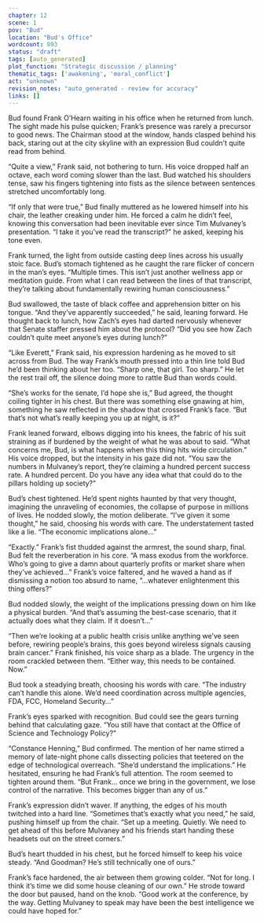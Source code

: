 ```yaml
---
chapter: 12
scene: 1
pov: "Bud"
location: "Bud's Office"
wordcount: 893
status: "draft"
tags: [auto_generated]
plot_function: "Strategic discussion / planning"
thematic_tags: ['awakening', 'moral_conflict']
act: "unknown"
revision_notes: "auto_generated - review for accuracy"
links: []
---
```


Bud found Frank O’Hearn waiting in his office when he returned from lunch. The sight made his pulse quicken; Frank’s presence was rarely a precursor to good news. The Chairman stood at the window, hands clasped behind his back, staring out at the city skyline with an expression Bud couldn’t quite read from behind. 

“Quite a view,” Frank said, not bothering to turn. His voice dropped half an octave, each word coming slower than the last. Bud watched his shoulders tense, saw his fingers tightening into fists as the silence between sentences stretched uncomfortably long. 

“If only that were true,” Bud finally muttered as he lowered himself into his chair, the leather creaking under him. He forced a calm he didn’t feel, knowing this conversation had been inevitable ever since Tim Mulvaney’s presentation. “I take it you’ve read the transcript?” he asked, keeping his tone even. 

Frank turned, the light from outside casting deep lines across his usually stoic face. Bud’s stomach tightened as he caught the rare flicker of concern in the man’s eyes. “Multiple times. This isn’t just another wellness app or meditation guide. From what I can read between the lines of that transcript, they’re talking about fundamentally rewiring human consciousness.” 

Bud swallowed, the taste of black coffee and apprehension bitter on his tongue. “And they’ve apparently succeeded,” he said, leaning forward. He thought back to lunch, how Zach’s eyes had darted nervously whenever that Senate staffer pressed him about the protocol? “Did you see how Zach couldn’t quite meet anyone’s eyes during lunch?” 

“Like Everett,” Frank said, his expression hardening as he moved to sit across from Bud. The way Frank’s mouth pressed into a thin line told Bud he’d been thinking about her too. “Sharp one, that girl. Too sharp.” He let the rest trail off, the silence doing more to rattle Bud than words could. 

“She’s works for the senate, I’d hope she is,” Bud agreed, the thought coiling tighter in his chest. But there was something else gnawing at him, something he saw reflected in the shadow that crossed Frank’s face. “But that’s not what’s really keeping you up at night, is it?” 

Frank leaned forward, elbows digging into his knees, the fabric of his suit straining as if burdened by the weight of what he was about to said. “What concerns me, Bud, is what happens when this thing hits wide circulation.” His voice dropped, but the intensity in his gaze did not. “You saw the numbers in Mulvaney’s report, they’re claiming a hundred percent success rate. A hundred percent. Do you have any idea what that could do to the pillars holding up society?” 

Bud’s chest tightened. He’d spent nights haunted by that very thought, imagining the unraveling of economies, the collapse of purpose in millions of lives. He nodded slowly, the motion deliberate. “I’ve given it some thought,” he said, choosing his words with care. The understatement tasted like a lie. “The economic implications alone…” 

“Exactly.” Frank’s fist thudded against the armrest, the sound sharp, final. Bud felt the reverberation in his core. “A mass exodus from the workforce. Who’s going to give a damn about quarterly profits or market share when they’ve achieved…” Frank’s voice faltered, and he waved a hand as if dismissing a notion too absurd to name, “…whatever enlightenment this thing offers?” 

Bud nodded slowly, the weight of the implications pressing down on him like a physical burden. “And that’s assuming the best-case scenario, that it actually does what they claim. If it doesn’t…” 

“Then we’re looking at a public health crisis unlike anything we’ve seen before, rewiring people’s brains, this goes beyond wireless signals causing brain cancer.” Frank finished, his voice sharp as a blade. The urgency in the room crackled between them. “Either way, this needs to be contained. Now.” 

Bud took a steadying breath, choosing his words with care. “The industry can’t handle this alone. We’d need coordination across multiple agencies, FDA, FCC, Homeland Security…” 

Frank’s eyes sparked with recognition. Bud could see the gears turning behind that calculating gaze. “You still have that contact at the Office of Science and Technology Policy?” 

“Constance Henning,” Bud confirmed. The mention of her name stirred a memory of late-night phone calls dissecting policies that teetered on the edge of technological overreach. “She’d understand the implications.” He hesitated, ensuring he had Frank’s full attention. The room seemed to tighten around them. “But Frank… once we bring in the government, we lose control of the narrative. This becomes bigger than any of us.” 

Frank’s expression didn’t waver. If anything, the edges of his mouth twitched into a hard line. “Sometimes that’s exactly what you need,” he said, pushing himself up from the chair. “Set up a meeting. Quietly. We need to get ahead of this before Mulvaney and his friends start handing these headsets out on the street corners.” 

Bud’s heart thudded in his chest, but he forced himself to keep his voice steady. “And Goodman? He’s still technically one of ours.” 

Frank’s face hardened, the air between them growing colder. “Not for long. I think it’s time we did some house cleaning of our own.” He strode toward the door but paused, hand on the knob. “Good work at the conference, by the way. Getting Mulvaney to speak may have been the best intelligence we could have hoped for.”
